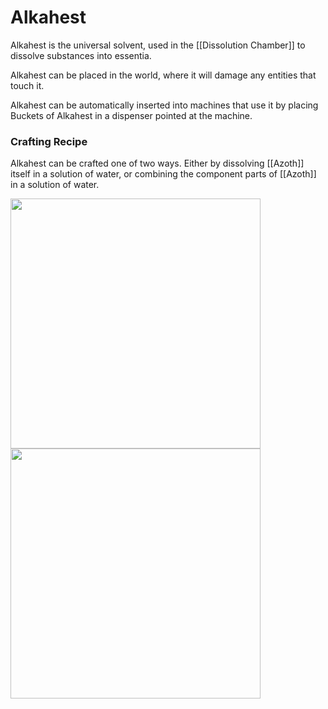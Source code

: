 # Alkahest
Alkahest is the universal solvent, used in the [[Dissolution Chamber]] to dissolve substances into essentia.

Alkahest can be placed in the world, where it will damage any entities that touch it.

Alkahest can be automatically inserted into machines that use it by placing Buckets of Alkahest in a dispenser pointed at the machine.

### Crafting Recipe

Alkahest can be crafted one of two ways. Either by dissolving [[Azoth]] itself in a solution of water, or combining the component parts of [[Azoth]] in a solution of water.

<img src="https://github.com/Cumulus-Mods/Art-of-Alchemy/wiki/images/recipes/alkahest-from-azoth.png" width="400px" />
<br/>
<img src="https://github.com/Cumulus-Mods/Art-of-Alchemy/wiki/images/recipes/alkahest.png" width="400px" />